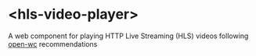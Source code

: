 # \<hls-video-player>
A web component for playing HTTP Live Streaming (HLS) videos following
[open-wc](https://github.com/open-wc/open-wc) recommendations
